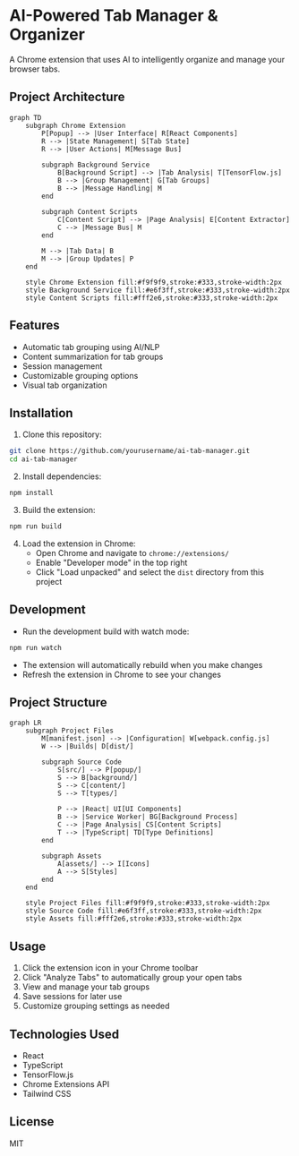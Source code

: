# AI-Powered Tab Manager & Organizer

A Chrome extension that uses AI to intelligently organize and manage your browser tabs.

## Project Architecture

```mermaid
graph TD
    subgraph Chrome Extension
        P[Popup] --> |User Interface| R[React Components]
        R --> |State Management| S[Tab State]
        R --> |User Actions| M[Message Bus]
        
        subgraph Background Service
            B[Background Script] --> |Tab Analysis| T[TensorFlow.js]
            B --> |Group Management| G[Tab Groups]
            B --> |Message Handling| M
        end
        
        subgraph Content Scripts
            C[Content Script] --> |Page Analysis| E[Content Extractor]
            C --> |Message Bus| M
        end
        
        M --> |Tab Data| B
        M --> |Group Updates| P
    end
    
    style Chrome Extension fill:#f9f9f9,stroke:#333,stroke-width:2px
    style Background Service fill:#e6f3ff,stroke:#333,stroke-width:2px
    style Content Scripts fill:#fff2e6,stroke:#333,stroke-width:2px
```

## Features

- Automatic tab grouping using AI/NLP
- Content summarization for tab groups
- Session management
- Customizable grouping options
- Visual tab organization

## Installation

1. Clone this repository:
```bash
git clone https://github.com/yourusername/ai-tab-manager.git
cd ai-tab-manager
```

2. Install dependencies:
```bash
npm install
```

3. Build the extension:
```bash
npm run build
```

4. Load the extension in Chrome:
   - Open Chrome and navigate to `chrome://extensions/`
   - Enable "Developer mode" in the top right
   - Click "Load unpacked" and select the `dist` directory from this project

## Development

- Run the development build with watch mode:
```bash
npm run watch
```

- The extension will automatically rebuild when you make changes
- Refresh the extension in Chrome to see your changes

## Project Structure

```mermaid
graph LR
    subgraph Project Files
        M[manifest.json] --> |Configuration| W[webpack.config.js]
        W --> |Builds| D[dist/]
        
        subgraph Source Code
            S[src/] --> P[popup/]
            S --> B[background/]
            S --> C[content/]
            S --> T[types/]
            
            P --> |React| UI[UI Components]
            B --> |Service Worker| BG[Background Process]
            C --> |Page Analysis| CS[Content Scripts]
            T --> |TypeScript| TD[Type Definitions]
        end
        
        subgraph Assets
            A[assets/] --> I[Icons]
            A --> S[Styles]
        end
    end
    
    style Project Files fill:#f9f9f9,stroke:#333,stroke-width:2px
    style Source Code fill:#e6f3ff,stroke:#333,stroke-width:2px
    style Assets fill:#fff2e6,stroke:#333,stroke-width:2px
```

## Usage

1. Click the extension icon in your Chrome toolbar
2. Click "Analyze Tabs" to automatically group your open tabs
3. View and manage your tab groups
4. Save sessions for later use
5. Customize grouping settings as needed

## Technologies Used

- React
- TypeScript
- TensorFlow.js
- Chrome Extensions API
- Tailwind CSS

## License

MIT 